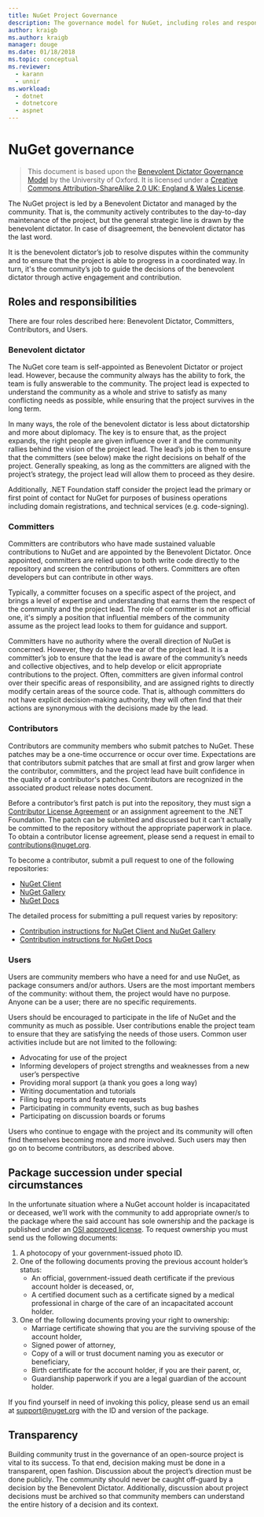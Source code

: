 ```yaml
---
title: NuGet Project Governance
description: The governance model for NuGet, including roles and responsibilities for committers, contributors, and users.
author: kraigb
ms.author: kraigb
manager: douge
ms.date: 01/18/2018
ms.topic: conceptual
ms.reviewer:
  - karann
  - unnir
ms.workload: 
  - dotnet
  - dotnetcore
  - aspnet
---
```


# NuGet governance

> This document is based upon the [Benevolent Dictator Governance Model](http://www.oss-watch.ac.uk/resources/benevolentdictatorgovernancemodel) by the University of Oxford. It is licensed under a [Creative Commons Attribution-ShareAlike 2.0 UK: England & Wales License](http://creativecommons.org/licenses/by-sa/2.0/uk/).

The NuGet project is led by a Benevolent Dictator and managed by the community. That is, the community actively contributes to the day-to-day maintenance of the project, but the general strategic line is drawn by the benevolent dictator. In case of disagreement, the benevolent dictator has the last word.

It is the benevolent dictator’s job to resolve disputes within the community and to ensure that the project is able to progress in a coordinated way. In turn, it's the community’s job to guide the decisions of the benevolent dictator through active engagement and contribution.

## Roles and responsibilities

There are four roles described here: Benevolent Dictator, Committers, Contributors, and Users.

### Benevolent dictator

The NuGet core team is self-appointed as Benevolent Dictator or project lead. However, because the community always has the ability to fork, the team is fully answerable to the community. The project lead is expected to understand the community as a whole and strive to satisfy as many conflicting needs as possible, while ensuring that the project survives in the long term.

In many ways, the role of the benevolent dictator is less about dictatorship and more about diplomacy. The key is to ensure that, as the project expands, the right people are given influence over it and the community rallies behind the vision of the project lead. The lead’s job is then to ensure that the committers (see below) make the right decisions on behalf of the project. Generally speaking, as long as the committers are aligned with the project’s strategy, the project lead will allow them to proceed as they desire.

Additionally, .NET Foundation staff consider the project lead the primary or first point of contact for NuGet for purposes of business operations including domain registrations, and technical services (e.g. code-signing).

### Committers

Committers are contributors who have made sustained valuable contributions to NuGet and are appointed by the Benevolent Dictator. Once appointed, committers are relied upon to both write code directly to the repository and screen the contributions of others. Committers are often developers but can contribute in other ways.

Typically, a committer focuses on a specific aspect of the project, and brings a level of expertise and understanding that earns them the respect of the community and the project lead. The role of committer is not an official one, it's simply a position that influential members of the community assume as the project lead looks to them for guidance and support.

Committers have no authority where the overall direction of NuGet is concerned. However, they do have the ear of the project lead. It is a committer’s job to ensure that the lead is aware of the community’s needs and collective objectives, and to help develop or elicit appropriate contributions to the project. Often, committers are given informal control over their specific areas of responsibility, and are assigned rights to directly modify certain areas of the source code. That is, although committers do not have explicit decision-making authority, they will often find that their actions are synonymous with the decisions made by the lead.

### Contributors

Contributors are community members who submit patches to NuGet. These patches may be a one-time occurrence or occur over time. Expectations are that contributors submit patches that are small at first and grow larger when the contributor, committers, and the project lead have built confidence in the quality of a contributor's patches. Contributors are recognized in the associated product release notes document.

Before a contributor’s first patch is put into the repository, they must sign a [Contributor License Agreement](http://en.wikipedia.org/wiki/Contributor_License_Agreement) or an assignment agreement to the .NET Foundation. The patch can be submitted and discussed but it can’t actually be committed to the repository without the appropriate paperwork in place. To obtain a contributor license agreement, please send a request in email to [contributions@nuget.org](mailto:contributions@nuget.org).

To become a contributor, submit a pull request to one of the following repositories:

- [NuGet Client](https://github.com/NuGet/NuGet.Client)
- [NuGet Gallery](https://github.com/nuget/nugetgallery)
- [NuGet Docs](https://github.com/nuget/nugetdocs)

The detailed process for submitting a pull request varies by repository:

- [Contribution instructions for NuGet Client and NuGet Gallery](https://github.com/NuGet/Home/wiki/Contributing-to-NuGet)
- [Contribution instructions for NuGet Docs](https://github.com/NuGet/NuGetDocs/wiki/Contributing-to-NuGet-Documentation)

### Users

Users are community members who have a need for and use NuGet, as package consumers and/or authors. Users are the most important members of the community: without them, the project would have no purpose. Anyone can be a user; there are no specific requirements.

Users should be encouraged to participate in the life of NuGet and the community as much as possible. User contributions enable the project team to ensure that they are satisfying the needs of those users. Common user activities include but are not limited to the following:

- Advocating for use of the project
- Informing developers of project strengths and weaknesses from a new user’s perspective
- Providing moral support (a thank you goes a long way)
- Writing documentation and tutorials
- Filing bug reports and feature requests
- Participating in community events, such as bug bashes
- Participating on discussion boards or forums

Users who continue to engage with the project and its community will often find themselves becoming more and more involved. Such users may then go on to become contributors, as described above.

## Package succession under special circumstances

In the unfortunate situation where a NuGet account holder is incapacitated or deceased, we’ll work with the community to add appropriate owner/s to the package where the said account has sole ownership and the package is published under an [OSI approved license](https://opensource.org/licenses/alphabetical). To request ownership you must send us the following documents:

1. A photocopy of your government-issued photo ID.
1. One of the following documents proving the previous account holder’s status: 
    - An official, government-issued death certificate if the previous account holder is deceased, or,
    - A certified document such as a certificate signed by a medical professional in charge of the care of an incapacitated account holder.
1. One of the following documents proving your right to ownership: 
    - Marriage certificate showing that you are the surviving spouse of the account holder,
    - Signed power of attorney,
    - Copy of a will or trust document naming you as executor or beneficiary,
    - Birth certificate for the account holder, if you are their parent, or,
    - Guardianship paperwork if you are a legal guardian of the account holder.

If you find yourself in need of invoking this policy, please send us an email at [support@nuget.org](mailto:support@nuget.org) with the ID and version of the package.

## Transparency

Building community trust in the governance of an open-source project is vital to its success. To that end, decision making must be done in a transparent, open fashion. Discussion about the project’s direction must be done publicly. The community should never be caught off-guard by a decision by the Benevolent Dictator. Additionally, discussion about project decisions must be archived so that community members can understand the entire history of a decision and its context.
